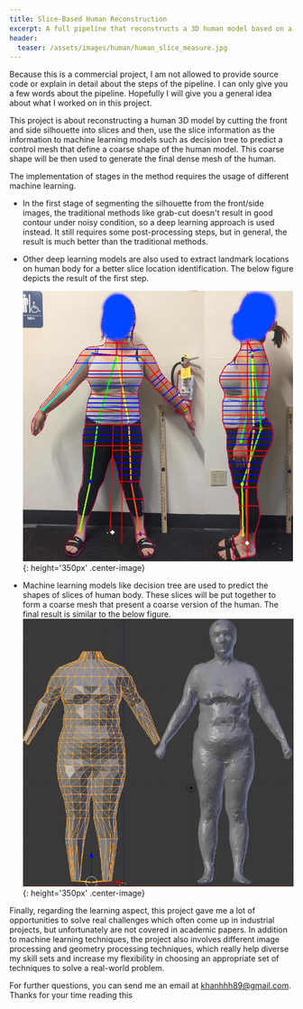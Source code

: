 ```yaml
---
title: Slice-Based Human Reconstruction
excerpt: A full pipeline that reconstructs a 3D human model based on a combination of different machine learning techniques and geometry processing.
header:
  teaser: /assets/images/human/human_slice_measure.jpg
---
```



Because this is a commercial project, I am not allowed to provide source code or explain in detail about the steps of the pipeline. I can only give you a few words about the pipeline. Hopefully I will give you a general idea about what I worked on in this project.

This project is about reconstructing a human 3D model by cutting the front and side silhouette into slices and then, use the slice information as the information to machine learning models such as decision tree to predict a control mesh that define a coarse shape of the human model. This coarse shape will be then used to generate the final dense mesh of the human.

The implementation of stages in the method requires the usage of different machine learning.
- In the first stage of segmenting the silhouette from the front/side images, the traditional methods like grab-cut doesn't result in good contour under noisy condition, so a deep learning approach is used instead. It still requires some post-processing steps, but in general, the result is much better than the traditional methods.
- Other deep learning models are also used to extract landmark locations on human body for a better slice location identification. The below figure depicts the result of the first step.

  ![human_slice](/assets/images/human/human_slice_measure.jpg){: height='350px' .center-image}

- Machine learning models like decision tree are used to predict the shapes of slices of human body. These slices will be put together to form a coarse mesh that present a coarse version of the human. The final result is similar to the below figure.
  ![human_ctl_mesh](/assets/images/human/control_mesh.jpg){: height='350px' .center-image}

Finally, regarding the learning aspect, this project gave me a lot of opportunities to solve real challenges which often come up in industrial projects, but unfortunately are not covered in academic papers. In addition to machine learning techniques, the project also involves different image processing and geometry processing techniques, which really help diverse my skill sets and increase my flexibility in choosing an appropriate set of techniques to solve a real-world problem.


For further questions, you can send me an email at khanhhh89@gmail.com.
Thanks for your time reading this
